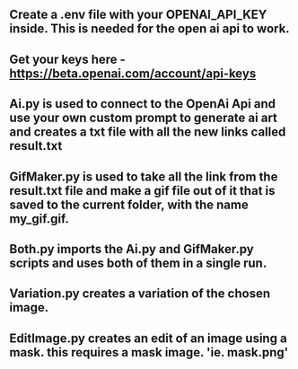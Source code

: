 ## Create a .env file with your OPENAI_API_KEY inside. This is needed for the open ai api to work.
## Get your keys here - https://beta.openai.com/account/api-keys

## Ai.py is used to connect to the OpenAi Api and use your own custom prompt to generate ai art and creates a txt file with all the new links called result.txt
## GifMaker.py is used to take all the link from the result.txt file and make a gif file out of it that is saved to the current folder, with the name my_gif.gif.

## Both.py imports the Ai.py and GifMaker.py scripts and uses both of them in a single run.

## Variation.py creates a variation of the chosen image.

## EditImage.py creates an edit of an image using a mask. this requires a mask image. 'ie. mask.png'
